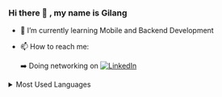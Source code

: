 ### Hi there 👋 , my name is Gilang

- 🌱 I’m currently learning Mobile and Backend Development
- 📫 How to reach me:
  
  ➡️ Doing networking on [![LinkedIn](https://img.shields.io/badge/LinkedIn-%230077B5.svg?logo=linkedin&logoColor=white)](https://linkedin.com/in/ggilang) 

<details>
  <summary>Most Used Languages</summary>
  <img align="left" alt="Gilang GitHub Top Languages" src="https://github-readme-stats.vercel.app/api/top-langs/?username=keeptrain&hide_border=true" />
</details>

<!--
**keeptrain/keeptrain** is a ✨ _special_ ✨ repository because its `README.md` (this file) appears on your GitHub profile.

Here are some ideas to get you started:

- 🔭 I’m currently working on ...
- 🌱 I’m currently learning ...
- 👯 I’m looking to collaborate on ...
- 🤔 I’m looking for help with ...
- 💬 Ask me about ...
- 📫 How to reach me: ...
- 😄 Pronouns: ...
- ⚡ Fun fact: ...
-->
